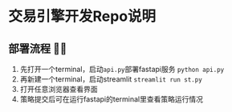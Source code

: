 # 交易引擎开发Repo说明

## 部署流程 👨‍💻

1. 先打开一个terminal，启动`api.py`部署fastapi服务
   ``python api.py``
2. 再新建一个terminal，启动streamlit
   ``streamlit run st.py``
3. 打开任意浏览器查看界面
4. 策略提交后可在运行fastapi的terminal里查看策略运行情况


